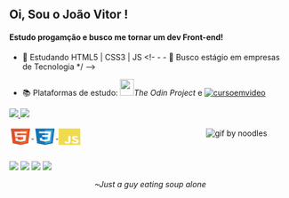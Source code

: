 ## Oi, Sou o João Vitor !
#### Estudo progamção e busco me tornar um dev Front-end!
- 🌱 Estudando HTML5 | CSS3 | JS
<!- - - 👀 Busco estágio em empresas de Tecnologia */ -->
- <p>📚 Plataformas de estudo: <a href="https://www.theodinproject.com/" target="_blank"><img  height="30" width="25" src="https://www.theodinproject.com/assets/odin-logo-bd86cf893a3de1f1daceabc1377f58669776616a91ab70c601fd5c16a4686468.svg"></a><i>The Odin Project</i> e <a href="cursoemvideo.com" target="_blank"><img height="30" width="100" src="https://www.cursoemvideo.com/wp-content/uploads/2019/08/cursoemvideo-logo.png" alt="cursoemvideo"></a></p>

 <div>
  <a href="https://github.com/VituuD2">
  <img height="180em" src="https://github-readme-stats.vercel.app/api?username=vituud2&show_icons=true&theme=react&include_all_commits=true&count_private=true"/>
  <img height="180em" src="https://github-readme-stats.vercel.app/api/top-langs/?username=vituud2&layout=compact&langs_count=16&theme=react"/>
</div>

<div style="display: inline_block"><br>
  <img align="center" alt="HTML" height="30" width="40" src="https://raw.githubusercontent.com/devicons/devicon/master/icons/html5/html5-original.svg">
  <img align="center" alt="CSS" height="30" width="40" src="https://raw.githubusercontent.com/devicons/devicon/master/icons/css3/css3-original.svg">
  <img align="center" alt="Js" height="30" width="40" src="https://raw.githubusercontent.com/devicons/devicon/master/icons/javascript/javascript-plain.svg">
  <img align="right" alt="gif by noodles" height="150" width="150" src="https://c.tenor.com/JHoESCfoUZUAAAAd/noodles-day-warm-day.gif"
</div>

##

<div>
  <a href="https://www.linkedin.com/in/vituud2/" target="_blank"><img src="https://img.shields.io/badge/-LinkedIn-%230077B5?style=for-the-badge&logo=linkedin&logoColor=white" target="_blank"></a> 
  <a href="https://instagram.com/vituud2" target="_blank"><img src="https://img.shields.io/badge/-Instagram-%23E4405F?style=for-the-badge&logo=instagram&logoColor=white" target="_blank"></a>
  <a href="mailto:overroot0@gmail.com"><img src="https://img.shields.io/badge/-Gmail-%23333?style=for-the-badge&logo=gmail&logoColor=white" target="_blank"></a>
  <a href="https://api.whatsapp.com/send?phone=5537998036946" target="blank"><img src="https://img.shields.io/badge/WhatsApp-25D366?style=for-the-badge&logo=whatsapp&logoColor=white" target="_blank"></a>
  <p style="display: inline_block" align="right"><i>~Just a guy eating soup alone</i></p>
</div>
